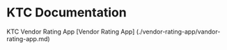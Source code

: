 # KTC Documentation

KTC Vendor Rating App
[Vendor Rating App] (./vendor-rating-app/vandor-rating-app.md)
